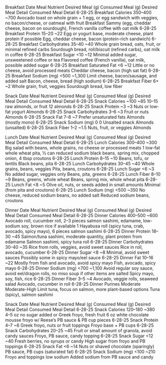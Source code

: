 Breakfast
Date	Meal	Nutrient	Desired Meal (g)	Consumed Meal (g)	Desired Meal Detail	Consumed Meal Detail
6-28-25	Breakfast	Calories	350–400	~700	Avocado toast on whole grain + 1 egg, or egg sandwich with veggies, no bacon/cheese, or oatmeal with fruit	Breakfast Sammy (egg, cheddar cheese, bacon on sourdough), French vanilla coffee with oat milk
6-28-25	Breakfast	Protein	15–20	~22	Egg or yogurt base, moderate cheese, plant protein if possible	Egg, cheddar cheese, bacon (protein-rich sandwich)
6-28-25	Breakfast	Carbohydrates	35–40	~40	Whole grain bread, oats, fruit, or minimal refined carbs	Sourdough bread, roll/biscuit (refined carbs), oat milk in coffee
6-28-25	Breakfast	Sugar	<10	~12	Minimal added sugar, unsweetened coffee or tea	Flavored coffee (French vanilla), oat milk, possible added sugar
6-28-25	Breakfast	Saturated Fat	<6	~12	Little or no cheese, avoid processed meats	Cheddar cheese, bacon (high sat fat)
6-28-25	Breakfast	Sodium (mg)	<500	~1,300	Limit cheese, bacon/sausage, and added salt	Bacon, cheese, bread (high sodium)
6-28-25	Breakfast	Fiber	6+	~2	Whole grain, fruit, veggies	Sourdough bread, low fiber

Snack
Date	Meal	Nutrient	Desired Meal (g)	Consumed Meal (g)	Desired Meal Detail	Consumed Meal Detail
6-28-25	Snack	Calories	~100	~85	10–15 raw almonds, or fruit	12 almonds
6-28-25	Snack	Protein	~3	~3	Nuts or low-fat yogurt	Almonds
6-28-25	Snack	Carbohydrates	3–6	~3	Fruit or nuts	Almonds
6-28-25	Snack	Fat	7–8	~7	Prefer unsaturated fats	Almonds (mostly mono)
6-28-25	Snack	Sodium (mg)	0	0	Unsalted snack	Almonds (unsalted)
6-28-25	Snack	Fiber	1–2	~1.5	Nuts, fruit, or veggies	Almonds

Lunch
Date	Meal	Nutrient	Desired Meal (g)	Consumed Meal (g)	Desired Meal Detail	Consumed Meal Detail
6-28-25	Lunch	Calories	300–400	~300	Big salad with beans, whole grains, no cheese or processed meats	1 low-fat whole wheat pita, ½ can reduced sodium black beans, spring mix, chopped onion, 4 tbsp croutons
6-28-25	Lunch	Protein	8–15	~10	Beans, tofu, or lentils	Black beans, pita
6-28-25	Lunch	Carbohydrates	30–45	~40	Whole grains, beans, veggies	Pita, beans, croutons
6-28-25	Lunch	Sugar	<6	~3	No added sugar, veggies only	Beans, pita, greens
6-28-25	Lunch	Fiber	8–10	~9	Beans, greens, whole wheat	Beans, spring mix, whole wheat pita
6-28-25	Lunch	Fat	<8	~5	Olive oil, nuts, or seeds added in small amounts	Minimal (from pita and croutons)
6-28-25	Lunch	Sodium (mg)	<500	~350	No cheese, reduced sodium beans, no added salt	Reduced sodium beans, croutons

Dinner
Date	Meal	Nutrient	Desired Meal (g)	Consumed Meal (g)	Desired Meal Detail	Consumed Meal Detail
6-28-25	Dinner	Calories	400–500	~600	Avocado roll, cucumber roll, 2–3 pieces salmon sashimi, edamame, low-sodium soy, brown rice if available	1 Hayabusa roll (spicy tuna, crab, avocado, spicy mayo), 6 pieces salmon sashimi
6-28-25	Dinner	Protein	18–30	~45	Salmon/tuna sashimi, moderate quantity, plant protein from edamame	Salmon sashimi, spicy tuna roll
6-28-25	Dinner	Carbohydrates	30–40	~35	Rice from rolls, veggies, avoid sweet sauces	Rice in roll, avocado, cucumber
6-28-25	Dinner	Sugar	<8	~8	Minimal, avoid sweet sauces	Possibly some in spicy mayo/eel sauce
6-28-25	Dinner	Fat	10–16	~22	Mostly from fish and avocado, avoid spicy mayo	Fish, avocado, spicy mayo
6-28-25	Dinner	Sodium (mg)	<700	~1,100	Avoid regular soy sauce, avoid eel/dragon rolls, no miso soup if other items are salted	Spicy mayo, soy, fish, rice
6-28-25	Dinner	Fiber	3–5	~4	Avocado, veggie rolls, seaweed salad	Avocado, cucumber in roll
6-28-25	Dinner	Purines	Moderate	Moderate-High	Limit tuna, focus on salmon, more plant-based options	Tuna (spicy), salmon sashimi

Snack
Date	Meal	Nutrient	Desired Meal (g)	Consumed Meal (g)	Desired Meal Detail	Consumed Meal Detail
6-28-25	Snack	Calories	120–180	~380	4–5 oz no sugar added or Greek froyo, fresh fruit	6 oz white chocolate mousse froyo w/ Reese’s PB sauce & PB cup pieces
6-28-25	Snack	Protein	4–7	~6	Greek froyo, nuts or fruit toppings	Froyo base + PB cups
6-28-25	Snack	Carbohydrates	20–25	~45	Fruit or small amount of granola, avoid candy sauces	Froyo, PB sauce, candy topping
6-28-25	Snack	Sugar	<12	~40	Fresh berries, no syrups or candy	High sugar from froyo and PB toppings
6-28-25	Snack	Fat	<6	~14	Nuts or shaved chocolate (sparingly)	PB sauce, PB cups (saturated fat)
6-28-25	Snack	Sodium (mg)	<100	~210	Froyo and toppings low sodium	Added sodium from PB sauce and candy
